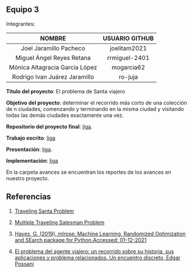 ## Equipo 3

Integrantes:

|             NOMBRE             | USUARIO GITHUB |
|:------------------------------:|:--------------:|
|     Joel Jaramillo Pacheco     |  joelitam2021  |
|    Miguel Ángel Reyes Retana   |  rrmiguel-2401 |
| Mónica Altagracia García López |   mogarcia62   |
|  Rodrigo Ivan Juárez Jaramillo |     ro-juja    |

**Título del proyecto**: El problema de Santa viajero

**Objetivo del proyecto**: determinar el recorrido más corto de una colección de n ciudades, comenzando y terminando en la misma ciudad y visitando todas las demás ciudades exactamente una vez.

**Repositorio del proyecto final**: [liga](https://github.com/mogarcia62/Proyecto-final-equipo3-meo-2021).

**Trabajo escrito**: [liga](https://github.com/mogarcia62/Proyecto-final-equipo3-meo-2021/blob/main/Proyecto_final.pdf)

**Presentación**: [liga](https://github.com/mogarcia62/Proyecto-final-equipo3-meo-2021/blob/main/Presentaci%C3%B3n/Presentacio%CC%81n_proyecto_final_equipo_3.pdf).

**Implementación**: [liga](https://github.com/mogarcia62/Proyecto-final-equipo3-meo-2021/blob/main/Entrega_final.ipynb)

En la carpeta avances se encuentran los reportes de los avances en nuestro proyecto.

## Referencias

1) [Traveling Santa Problem](https://www.kaggle.com/c/traveling-santa-problem/data?select=santa_cities.csv)

2) [Multiple Traveling Salesman Problem](https://colab.research.google.com/github/cvxpy/cvxpy/blob/master/examples/notebooks/WWW/mTSP_en.ipynb)

3) [Hayes, G. (2019). mlrose: Machine Learning, Randomized Optimization and SEarch package for Python.Accessed: 01-12-2021](https://github.com/gkhayes/mlrose)

4) [El problema del agente viajero: un recorrido sobre su historia, sus aplicaciones y problema relacionados. Un encuentro discreto, Edgar Possani](https://www.itam.mx/sites/default/files/u444/platica_possani.pdf)

